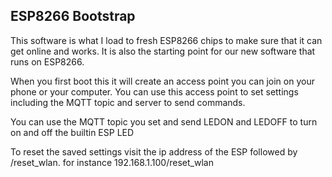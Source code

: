 ## ESP8266 Bootstrap
This software is what I load to fresh ESP8266 chips to make sure that it can get online and works.
It is also the starting point for our new software that runs on ESP8266.
 
When you first boot this it will create an access point you can join on your phone or your computer.
You can use this access point to set settings including the MQTT topic and server to send commands.

You can use the MQTT topic you set and send LEDON and LEDOFF to turn on and off the builtin ESP LED 

To reset the saved settings visit the ip address of the ESP followed by /reset_wlan. for instance 192.168.1.100/reset_wlan